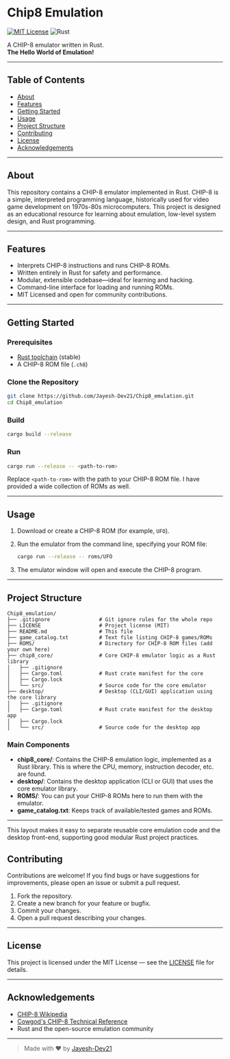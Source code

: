 # Chip8 Emulation

[![MIT License](https://img.shields.io/badge/license-MIT-blue.svg)](LICENSE)
![Rust](https://img.shields.io/badge/language-Rust-orange)

A CHIP-8 emulator written in Rust.  
**The Hello World of Emulation!**

---

## Table of Contents

- [About](#about)
- [Features](#features)
- [Getting Started](#getting-started)
- [Usage](#usage)
- [Project Structure](#project-structure)
- [Contributing](#contributing)
- [License](#license)
- [Acknowledgements](#acknowledgements)

---

## About

This repository contains a CHIP-8 emulator implemented in Rust. CHIP-8 is a simple, interpreted programming language, historically used for video game development on 1970s-80s microcomputers. This project is designed as an educational resource for learning about emulation, low-level system design, and Rust programming.

---

## Features

- Interprets CHIP-8 instructions and runs CHIP-8 ROMs.
- Written entirely in Rust for safety and performance.
- Modular, extensible codebase—ideal for learning and hacking.
- Command-line interface for loading and running ROMs.
- MIT Licensed and open for community contributions.

---

## Getting Started

### Prerequisites

- [Rust toolchain](https://www.rust-lang.org/tools/install) (stable)
- A CHIP-8 ROM file (`.ch8`)

### Clone the Repository

```sh
git clone https://github.com/Jayesh-Dev21/Chip8_emulation.git
cd Chip8_emulation
```

### Build

```sh
cargo build --release
```

### Run

```sh
cargo run --release -- <path-to-rom>
```

Replace `<path-to-rom>` with the path to your CHIP-8 ROM file. I have provided a wide collection of ROMs as well.

---

## Usage

1. Download or create a CHIP-8 ROM (for example, `UFO`).
2. Run the emulator from the command line, specifying your ROM file:

   ```sh
   cargo run --release -- roms/UFO
   ```

3. The emulator window will open and execute the CHIP-8 program.

---


## Project Structure

```
Chip8_emulation/
├── .gitignore                # Git ignore rules for the whole repo
├── LICENSE                   # Project license (MIT)
├── README.md                 # This file
├── game_catalog.txt          # Text file listing CHIP-8 games/ROMs
├── ROMS/                     # Directory for CHIP-8 ROM files (add your own here)
├── chip8_core/               # Core CHIP-8 emulator logic as a Rust library
│   ├── .gitignore
│   ├── Cargo.toml            # Rust crate manifest for the core
│   ├── Cargo.lock
│   └── src/                  # Source code for the core emulator
├── desktop/                  # Desktop (CLI/GUI) application using the core library
│   ├── .gitignore
│   ├── Cargo.toml            # Rust crate manifest for the desktop app
│   ├── Cargo.lock
│   └── src/                  # Source code for the desktop app
```

### Main Components

- **chip8_core/**: Contains the CHIP-8 emulation logic, implemented as a Rust library. This is where the CPU, memory, instruction decoder, etc. are found.
- **desktop/**: Contains the desktop application (CLI or GUI) that uses the core emulator library.
- **ROMS/**: You can put your CHIP-8 ROMs here to run them with the emulator.
- **game_catalog.txt**: Keeps track of available/tested games and ROMs.

---

This layout makes it easy to separate reusable core emulation code and the desktop front-end, supporting good modular Rust project practices.

## Contributing

Contributions are welcome! If you find bugs or have suggestions for improvements, please open an issue or submit a pull request.

1. Fork the repository.
2. Create a new branch for your feature or bugfix.
3. Commit your changes.
4. Open a pull request describing your changes.

---

## License

This project is licensed under the MIT License — see the [LICENSE](LICENSE) file for details.

---

## Acknowledgements

- [CHIP-8 Wikipedia](https://en.wikipedia.org/wiki/CHIP-8)
- [Cowgod's CHIP-8 Technical Reference](http://devernay.free.fr/hacks/chip8/C8TECH10.HTM)
- Rust and the open-source emulation community

---

> Made with ❤️ by [Jayesh-Dev21](https://github.com/Jayesh-Dev21)
